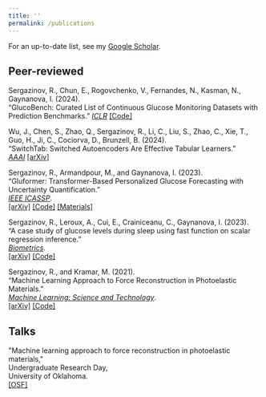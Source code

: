 ```yaml
---
title: ''
permalink: /publications
---
```


For an up-to-date list, see my [Google Scholar](https://scholar.google.com/citations?user=OhV6QOkAAAAJ&hl=en).

## Peer-reviewed

Sergazinov, R., Chun, E., Rogovchenko, V., Fernandes, N., Kasman, N., Gaynanova, I. (2024).  
“GlucoBench: Curated List of Continuous Glucose Monitoring Datasets with Prediction Benchmarks.” 
[*ICLR*](https://openreview.net/forum?id=cUSNs8nGaV)
[\[Code\]](https://github.com/IrinaStatsLab/GlucoBench)

Wu, J., Chen, S., Zhao, Q., Sergazinov, R., Li, C., Liu, S., Zhao, C., Xie, T., Guo, H., Ji, C., Cociorva, D., Brunzell, B. (2024).  
“SwitchTab: Switched Autoencoders Are Effective Tabular Learners.”  
[*AAAI*]() 
[\[arXiv\]](https://arxiv.org/abs/2401.02013) 

Sergazinov, R., Armandpour, M., and Gaynanova, I. (2023).  
“Gluformer: Transformer-Based Personalized Glucose Forecasting with Uncertainty Quantification.”  
[*IEEE ICASSP*](https://ieeexplore.ieee.org/document/10096419).  
[\[arXiv\]](https://arxiv.org/abs/2209.04526) [\[Code\]](https://github.com/mrsergazinov/gluformer) [\[Materials\]](https://sigport.org/documents/gluformer-transformer-based-personalized-glucose-forecasting-uncertainty-quantification-0)

Sergazinov, R., Leroux, A., Cui, E., Crainiceanu, C., Gaynanova, I. (2023).  
“A case study of glucose levels during sleep using fast function on scalar regression
inference.”  
[*Biometrics*](https://pubmed.ncbi.nlm.nih.gov/37189239/).  
[\[arXiv\]](https://arxiv.org/abs/2205.08439) [\[Code\]](https://github.com/IrinaStatsLab/cgm-sleep-inference)

Sergazinov, R., and Kramar, M. (2021).  
“Machine Learning Approach to Force Reconstruction in Photoelastic Materials.”  
[*Machine Learning: Science and Technology*](https://doi.org/10.1088/2632-2153/ac29d5).  
[\[arXiv\]](https://arxiv.org/abs/2010.01163) [\[Code\]](https://github.com/mrsergazinov/particle-force-cnn) 

## Talks

"Machine learning approach to force reconstruction in photoelastic materials,"  
Undergraduate Research Day,  
University of Oklahoma.  
[\[OSF\]](https://osf.io/5epzm/)
